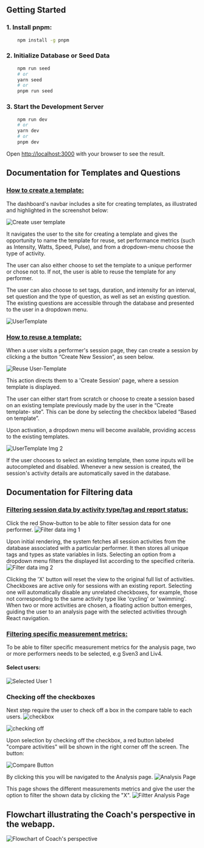 ## Getting Started
### 1. Install pnpm:
```bash
    npm install -g pnpm
```
### 2. Initialize Database or Seed Data
```bash
    npm run seed
    # or
    yarn seed
    # or
    pnpm run seed
```

### 3. Start the Development Server
```bash
    npm run dev
    # or
    yarn dev
    # or
    pnpm dev
```

Open [http://localhost:3000](http://localhost:3000) with your browser to see the result.

## Documentation for Templates and Questions
### <ins>How to create a template:</ins> 
The dashboard's navbar includes a site for creating templates, as illustrated and highlighted in the screenshot below:

![Create user template](https://github.com/stian96/webapp-exam/blob/dev_Lorena/documentation/oppgave_2/CreateTemplate1.png)

It navigates the user to the site for creating a template and gives the opportunity to name the template for reuse, set performance metrics (such as Intensity, Watts, Speed, Pulse), and from a dropdown-menu choose the type of activity. 

The user can also either choose to set the template to a unique performer or chose not to.  If not, the user is able to reuse the template for any performer. 

The user can also choose to set tags, duration, and intensity for an interval, set question and the type of question, as well as set an existing question. The existing questions are accessible through the database and presented to the user in a dropdown menu.

![UserTemplate](https://github.com/stian96/webapp-exam/blob/dev_Lorena/documentation/oppgave_2/CreateTemplate2.png)


### <ins>How to reuse a template:</ins> 
When a user visits a performer's session page, they can create a session by clicking a the button “Create New Session”, as seen below. 

![Reuse User-Template](https://github.com/stian96/webapp-exam/blob/dev_Lorena/documentation/oppgave_2/UseTp1.png)

This action directs them to a 'Create Session' page, where a session template is displayed. 

The user can either start from scratch or choose to create a session based on an existing template previously made by the user in the “Create template- site”. This can be done by selecting the checkbox labeled “Based on template”.  

Upon activation, a dropdown menu will become available, providing access to the existing templates.

![UserTemplate Img 2](https://github.com/stian96/webapp-exam/blob/dev_Lorena/documentation/oppgave_2/UseTp2.png)

If the user chooses to select an existing template, then some inputs will be autocompleted and disabled. Whenever a new session is created, the session's activity details are automatically saved in the database.


## Documentation for Filtering data
### <ins>Filtering session data by activity type/tag and report status:</ins> 

Click the red Show-button to be able to filter session data for one performer.
![Filter data img 1](https://github.com/stian96/webapp-exam/blob/dev_Lorena/documentation/oppgave_2/Filter1.png)

Upon initial rendering, the system fetches all session activities from the database associated with a particular performer. It then stores all unique tags and types as state variables in lists. Selecting an option from a dropdown menu filters the displayed list according to the specified criteria.
![Filter data img 2](https://github.com/stian96/webapp-exam/blob/dev_Lorena/documentation/oppgave_2/Filter2.png)

Clicking the 'X' button will reset the view to the original full list of activities. Checkboxes are active only for sessions with an existing report. Selecting one will automatically disable any unrelated checkboxes, for example, those not corresponding to the same activity type like 'cycling' or 'swimming'.
When two or more activities are chosen, a floating action button emerges, guiding the user to an analysis page with the selected activities through React navigation.


### <ins>Filtering specific measurement metrics:</ins> 
To be able to filter specific measurement metrics for the analysis page, 
two or more performers needs to be selected, e.g Sven3 and Liv4. 

#### Select users:
![Selected User 1](https://github.com/stian96/webapp-exam/blob/dev_Lorena/documentation/oppgave_2/SL.png)

### Checking off the checkboxes
Next step require the user to check off a box in the compare table to each users.
![checkbox](https://github.com/stian96/webapp-exam/blob/dev_Lorena/documentation/oppgave_2/FilterSL.png)

![checking off ](https://github.com/stian96/webapp-exam/blob/dev_Lorena/documentation/oppgave_2/checkSL.png)

Upon selection by checking off the checkbox, a red button labeled "compare activities" will be shown in the right corner off the screen.
The button:

![Compare Button](https://github.com/stian96/webapp-exam/blob/dev_Lorena/documentation/oppgave_2/CompareBtn.png)

By clicking this you will be navigated to the Analysis page.
![Analysis Page](https://github.com/stian96/webapp-exam/blob/dev_Lorena/documentation/oppgave_2/analysis.png)

This page shows the different measurements metrics and give the user the option to filter the shown data by clicking the "X".
![Filtter Analysis Page](https://github.com/stian96/webapp-exam/blob/dev_Lorena/documentation/oppgave_2/filterA.png)

## Flowchart illustrating the Coach's perspective in the webapp.
![Flowchart of Coach's perspective](https://github.com/stian96/webapp-exam/blob/dev_Lorena/documentation/oppgave_2/Flowchart_Coach.png)
